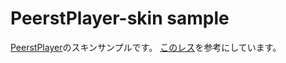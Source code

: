 # PeerstPlayer-skin sample
[PeerstPlayer](https://github.com/shule517/PeerstPlayer)のスキンサンプルです。 
[このレス](http://jbbs.shitaraba.net/bbs/read.cgi/game/45037/1382531005/)を参考にしています。
